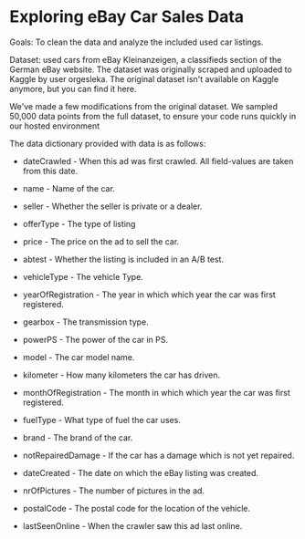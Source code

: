 # Exploring eBay Car Sales Data

Goals: To clean the data and analyze the included used car listings.

Dataset: used cars from eBay Kleinanzeigen, a classifieds section of the German eBay website. The dataset was originally scraped and uploaded to Kaggle by user orgesleka. The original dataset isn't available on Kaggle anymore, but you can find it here.

We've made a few modifications from the original dataset. We sampled 50,000 data points from the full dataset, to ensure your code runs quickly in our hosted environment

The data dictionary provided with data is as follows:

  - dateCrawled - When this ad was first crawled. All field-values are taken from this date.

  - name - Name of the car.

  - seller - Whether the seller is private or a dealer.

  - offerType - The type of listing

  - price - The price on the ad to sell the car.

  - abtest - Whether the listing is included in an A/B test.

  - vehicleType - The vehicle Type.

  - yearOfRegistration - The year in which which year the car was first registered.

  - gearbox - The transmission type.

  - powerPS - The power of the car in PS.

  - model - The car model name.

  - kilometer - How many kilometers the car has driven.

  - monthOfRegistration - The month in which which year the car was first registered.

  - fuelType - What type of fuel the car uses.

  - brand - The brand of the car.

  - notRepairedDamage - If the car has a damage which is not yet repaired.

  - dateCreated - The date on which the eBay listing was created.

  - nrOfPictures - The number of pictures in the ad.

  - postalCode - The postal code for the location of the vehicle.

  - lastSeenOnline - When the crawler saw this ad last online.
